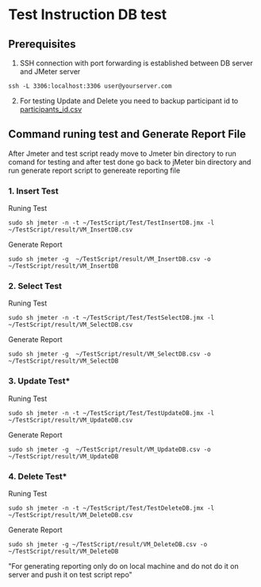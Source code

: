 # Test Instruction DB test
## Prerequisites
1. SSH connection with port forwarding is established between DB server and JMeter server

`ssh -L 3306:localhost:3306 user@yourserver.com`

2. For testing Update and Delete you need to backup participant id to [participants_id.csv](Test/participants_id.csv) 

## Command runing test and Generate Report File
After Jmeter and test script ready move to Jmeter bin directory to run comand for testing and after test done go back to jMeter bin directory and run generate report script to genereate reporting file
### 1. Insert Test
Runing Test

`sudo sh jmeter -n -t ~/TestScript/Test/TestInsertDB.jmx -l ~/TestScript/result/VM_InsertDB.csv`

Generate Report

`sudo sh jmeter -g  ~/TestScript/result/VM_InsertDB.csv -o ~/TestScript/result/VM_InsertDB`
### 2. Select Test
Runing Test

`sudo sh jmeter -n -t ~/TestScript/Test/TestSelectDB.jmx -l ~/TestScript/result/VM_SelectDB.csv`

Generate Report

`sudo sh jmeter -g  ~/TestScript/result/VM_SelectDB.csv -o ~/TestScript/result/VM_SelectDB`
### 3. Update Test*
Runing Test

`sudo sh jmeter -n -t ~/TestScript/Test/TestUpdateDB.jmx -l ~/TestScript/result/VM_UpdateDB.csv`

Generate Report

`sudo sh jmeter -g  ~/TestScript/result/VM_UpdateDB.csv -o ~/TestScript/result/VM_UpdateDB`
### 4. Delete Test*
Runing Test

`sudo sh jmeter -n -t ~/TestScript/Test/TestDeleteDB.jmx -l ~/TestScript/result/VM_DeleteDB.csv`

Generate Report

`sudo sh jmeter -g ~/TestScript/result/VM_DeleteDB.csv -o ~/TestScript/result/VM_DeleteDB`

"For generating reporting only do on local machine and do not do it on server and push it on test script repo"